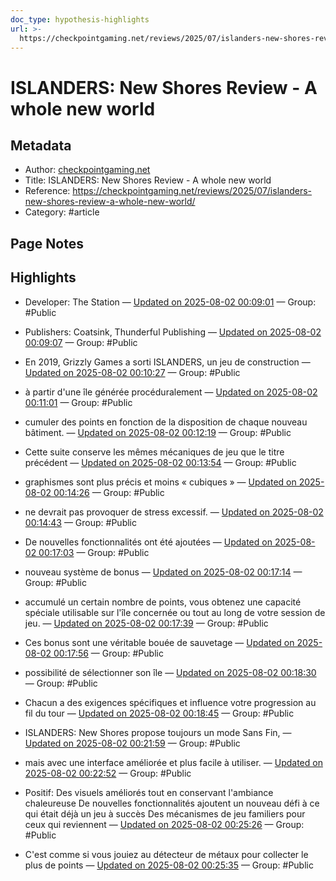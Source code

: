 ```yaml
---
doc_type: hypothesis-highlights
url: >-
  https://checkpointgaming.net/reviews/2025/07/islanders-new-shores-review-a-whole-new-world/
---
```


# ISLANDERS: New Shores Review - A whole new world

## Metadata
- Author: [checkpointgaming.net]()
- Title: ISLANDERS: New Shores Review - A whole new world
- Reference: https://checkpointgaming.net/reviews/2025/07/islanders-new-shores-review-a-whole-new-world/
- Category: #article

## Page Notes
## Highlights
- Developer: The Station — [Updated on 2025-08-02 00:09:01](https://hyp.is/IRXuMm8kEfC6KlO4_Q2R7g/checkpointgaming.net/reviews/2025/07/islanders-new-shores-review-a-whole-new-world/) — Group: #Public

- Publishers: Coatsink, Thunderful Publishing — [Updated on 2025-08-02 00:09:07](https://hyp.is/JMNYHG8kEfCE0RsvJVX9Pg/checkpointgaming.net/reviews/2025/07/islanders-new-shores-review-a-whole-new-world/) — Group: #Public

- En 2019, Grizzly Games a sorti ISLANDERS, un jeu de construction — [Updated on 2025-08-02 00:10:27](https://hyp.is/VLXHxm8kEfCQcS-XQR7crg/checkpointgaming.net/reviews/2025/07/islanders-new-shores-review-a-whole-new-world/) — Group: #Public

- à partir d'une île générée procéduralement — [Updated on 2025-08-02 00:11:01](https://hyp.is/aJi6FG8kEfCUmoc2sA3fag/checkpointgaming.net/reviews/2025/07/islanders-new-shores-review-a-whole-new-world/) — Group: #Public

- cumuler des points en fonction de la disposition de chaque nouveau bâtiment. — [Updated on 2025-08-02 00:12:19](https://hyp.is/l2Oo1m8kEfCuXN-jrxg0eg/checkpointgaming.net/reviews/2025/07/islanders-new-shores-review-a-whole-new-world/) — Group: #Public

- Cette suite conserve les mêmes mécaniques de jeu que le titre précédent — [Updated on 2025-08-02 00:13:54](https://hyp.is/z-vx4G8kEfCOdbs6H7EHuw/checkpointgaming.net/reviews/2025/07/islanders-new-shores-review-a-whole-new-world/) — Group: #Public

- graphismes sont plus précis et moins « cubiques » — [Updated on 2025-08-02 00:14:26](https://hyp.is/4uiMuG8kEfCcdJO1ZGR2-Q/checkpointgaming.net/reviews/2025/07/islanders-new-shores-review-a-whole-new-world/) — Group: #Public

- ne devrait pas provoquer de stress excessif. — [Updated on 2025-08-02 00:14:43](https://hyp.is/7RWpWm8kEfCjVZMKqThJ5Q/checkpointgaming.net/reviews/2025/07/islanders-new-shores-review-a-whole-new-world/) — Group: #Public

- De nouvelles fonctionnalités ont été ajoutées — [Updated on 2025-08-02 00:17:03](https://hyp.is/QHg9Gm8lEfCd7fMPDJAFRA/checkpointgaming.net/reviews/2025/07/islanders-new-shores-review-a-whole-new-world/) — Group: #Public

- nouveau système de bonus — [Updated on 2025-08-02 00:17:14](https://hyp.is/RvdEVm8lEfCiXgdFslzsaQ/checkpointgaming.net/reviews/2025/07/islanders-new-shores-review-a-whole-new-world/) — Group: #Public

- accumulé un certain nombre de points, vous obtenez une capacité spéciale utilisable sur l'île concernée ou tout au long de votre session de jeu. — [Updated on 2025-08-02 00:17:39](https://hyp.is/VdynGG8lEfC9S7veiaJ0IA/checkpointgaming.net/reviews/2025/07/islanders-new-shores-review-a-whole-new-world/) — Group: #Public

- Ces bonus sont une véritable bouée de sauvetage — [Updated on 2025-08-02 00:17:56](https://hyp.is/X-6WbG8lEfCcdTPwRXyH0Q/checkpointgaming.net/reviews/2025/07/islanders-new-shores-review-a-whole-new-world/) — Group: #Public

- possibilité de sélectionner son île — [Updated on 2025-08-02 00:18:30](https://hyp.is/dD6ufG8lEfC5_of2kayyJA/checkpointgaming.net/reviews/2025/07/islanders-new-shores-review-a-whole-new-world/) — Group: #Public

- Chacun a des exigences spécifiques et influence votre progression au fil du tour — [Updated on 2025-08-02 00:18:45](https://hyp.is/fYD2jm8lEfCk3SdeT4xuDA/checkpointgaming.net/reviews/2025/07/islanders-new-shores-review-a-whole-new-world/) — Group: #Public

- ISLANDERS: New Shores propose toujours un mode Sans Fin, — [Updated on 2025-08-02 00:21:59](https://hyp.is/8QmP0G8lEfCp5TN206mRlw/checkpointgaming.net/reviews/2025/07/islanders-new-shores-review-a-whole-new-world/) — Group: #Public

- mais avec une interface améliorée et plus facile à utiliser. — [Updated on 2025-08-02 00:22:52](https://hyp.is/EMbPSm8mEfCiX79YedMBXg/checkpointgaming.net/reviews/2025/07/islanders-new-shores-review-a-whole-new-world/) — Group: #Public

- Positif: Des visuels améliorés tout en conservant l'ambiance chaleureuse De nouvelles fonctionnalités ajoutent un nouveau défi à ce qui était déjà un jeu à succès Des mécanismes de jeu familiers pour ceux qui reviennent — [Updated on 2025-08-02 00:25:26](https://hyp.is/bJ1c-G8mEfCJJ78LQJN-8Q/checkpointgaming.net/reviews/2025/07/islanders-new-shores-review-a-whole-new-world/) — Group: #Public

- C'est comme si vous jouiez au détecteur de métaux pour collecter le plus de points — [Updated on 2025-08-02 00:25:35](https://hyp.is/ceczMm8mEfCUnQ8BD4CrcQ/checkpointgaming.net/reviews/2025/07/islanders-new-shores-review-a-whole-new-world/) — Group: #Public



